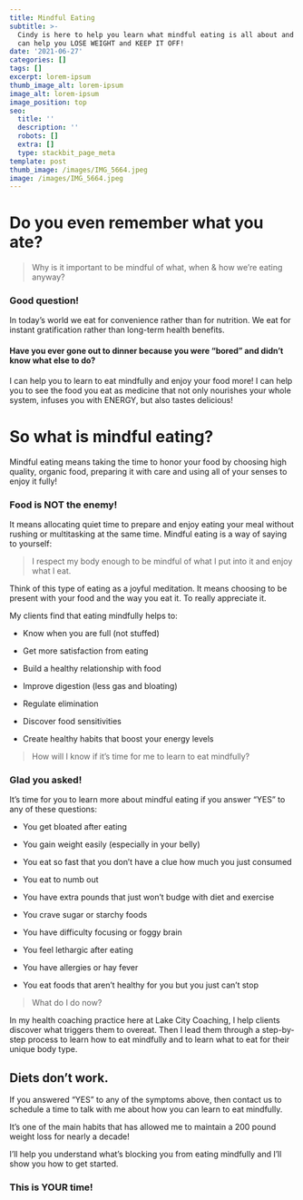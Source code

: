 ```yaml
---
title: Mindful Eating
subtitle: >-
  Cindy is here to help you learn what mindful eating is all about and how it
  can help you LOSE WEIGHT and KEEP IT OFF!
date: '2021-06-27'
categories: []
tags: []
excerpt: lorem-ipsum
thumb_image_alt: lorem-ipsum
image_alt: lorem-ipsum
image_position: top
seo:
  title: ''
  description: ''
  robots: []
  extra: []
  type: stackbit_page_meta
template: post
thumb_image: /images/IMG_5664.jpeg
image: /images/IMG_5664.jpeg
---
```

# Do you even remember what you ate?

> Why is it important to be mindful of what, when & how we’re eating anyway?

### Good question!

In today’s world we eat for convenience rather than for nutrition. We eat for instant gratification rather than long-term health benefits.

#### Have you ever gone out to dinner because you were “bored” and didn’t know what else to do?

I can help you to learn to eat mindfully and enjoy your food more! I can help you to see the food you eat as medicine that not only nourishes your whole system, infuses you with ENERGY, but also tastes delicious!

# So what is mindful eating?

Mindful eating means taking the time to honor your food by choosing high quality, organic food, preparing it with care and using all of your senses to enjoy it fully!

### Food is NOT the enemy!

It means allocating quiet time to prepare and enjoy eating your meal without rushing or multitasking at the same time. Mindful eating is a way of saying to yourself:

> I respect my body enough to be mindful of what I put into it and enjoy what I eat.

Think of this type of eating as a joyful meditation. It means choosing to be present with your food and the way you eat it. To really appreciate it.

My clients find that eating mindfully helps to:

*   Know when you are full (not stuffed)

*   Get more satisfaction from eating

*   Build a healthy relationship with food

*   Improve digestion (less gas and bloating)

*   Regulate elimination

*   Discover food sensitivities

*   Create healthy habits that boost your energy levels

> How will I know if it’s time for me to learn to eat mindfully?

### Glad you asked!

It’s time for you to learn more about mindful eating if you answer “YES” to any of these questions:

*   You get bloated after eating

*   You gain weight easily (especially in your belly)

*   You eat so fast that you don’t have a clue how much you just consumed

*   You eat to numb out

*   You have extra pounds that just won’t budge with diet and exercise

*   You crave sugar or starchy foods

*   You have difficulty focusing or foggy brain

*   You feel lethargic after eating

*   You have allergies or hay fever

*   You eat foods that aren’t healthy for you but you just can’t stop

> What do I do now?

In my health coaching practice here at Lake City Coaching, I help clients discover what triggers them to overeat. Then I lead them through a step-by-step process to learn how to eat mindfully and to learn what to eat for their unique body type.

## Diets don’t work.

If you answered “YES” to any of the symptoms above, then contact us to schedule a time to talk with me about how you can learn to eat mindfully.

It’s one of the main habits that has allowed me to maintain a 200 pound weight loss for nearly a decade!

I’ll help you understand what’s blocking you from eating mindfully and I’ll show you how to get started.

### This is YOUR time!
